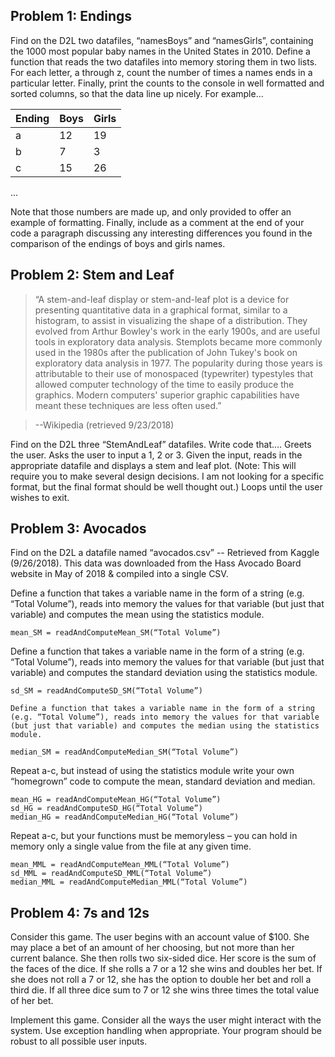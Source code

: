 ## Problem 1: Endings
Find on the D2L two datafiles, “namesBoys” and “namesGirls”, containing the 1000 most popular baby names in the United States in 2010. Define a function that reads the two datafiles into memory storing them in two lists. For each letter, a through z, count the number of times a names ends in a particular letter. Finally, print the counts to the console in well formatted and sorted columns, so that the data line up nicely. For example…

Ending | Boys | Girls
------ | ---- | ----- 
a | 12 | 19
b | 7  | 3
c | 15 |  26

...

Note that those numbers are made up, and only provided to offer an example of formatting. Finally, include as a comment at the end of your code a paragraph discussing any interesting differences you found in the comparison of the endings of boys and girls names.


## Problem 2: Stem and Leaf

> “A stem-and-leaf display or stem-and-leaf plot is a device for presenting quantitative data in a graphical format, similar to a histogram, to assist in visualizing the shape of a distribution. They evolved from Arthur Bowley's work in the early 1900s, and are useful tools in exploratory data analysis. Stemplots became more commonly used in the 1980s after the publication of John Tukey's book on exploratory data analysis in 1977. The popularity during those years is attributable to their use of monospaced (typewriter) typestyles that allowed computer technology of the time to easily produce the graphics. Modern computers' superior graphic capabilities have meant these techniques are less often used.”

> --Wikipedia (retrieved 9/23/2018)



Find on the D2L three “StemAndLeaf” datafiles. Write code that….
Greets the user.
Asks the user to input a 1, 2 or 3.
Given the input, reads in the appropriate datafile and displays a stem and leaf plot. (Note: This will require you to make several design decisions. I am not looking for a specific format, but the final format should be well thought out.)
Loops until the user wishes to exit.


## Problem 3: Avocados

Find on the D2L a datafile named “avocados.csv” -- Retrieved from Kaggle (9/26/2018). This data was downloaded from the Hass Avocado Board website in May of 2018 & compiled into a single CSV.

Define a function that takes a variable name in the form of a string (e.g. “Total Volume”), reads into memory the values for that variable (but just that variable) and computes the mean using the statistics module.
```
mean_SM = readAndComputeMean_SM(“Total Volume”)
```


Define a function that takes a variable name in the form of a string (e.g. “Total Volume”), reads into memory the values for that variable (but just that variable) and computes the standard deviation using the statistics module.
```
sd_SM = readAndComputeSD_SM(“Total Volume”)
```


    Define a function that takes a variable name in the form of a string (e.g. “Total Volume”), reads into memory the values for that variable (but just that variable) and computes the median using the statistics module.
```
median_SM = readAndComputeMedian_SM(“Total Volume”)
```

Repeat a-c, but instead of using the statistics module write your own “homegrown” code to compute the mean, standard deviation and median.
```
mean_HG = readAndComputeMean_HG(“Total Volume”)
sd_HG = readAndComputeSD_HG(“Total Volume”)
median_HG = readAndComputeMedian_HG(“Total Volume”)
```

Repeat a-c, but your functions must be memoryless – you can hold in memory only a single value from the file at any given time.
```
mean_MML = readAndComputeMean_MML(“Total Volume”)
sd_MML = readAndComputeSD_MML(“Total Volume”)
median_MML = readAndComputeMedian_MML(“Total Volume”)
```

## Problem 4: 7s and 12s

Consider this game. The user begins with an account value of $100. She may place a bet of an amount of her choosing, but not more than her current balance. She then rolls two six-sided dice. Her score is the sum of the faces of the dice. If she rolls a 7 or a 12 she wins and doubles her bet. If she does not roll a 7 or 12, she has the option to double her bet and roll a third die. If all three dice sum to 7 or 12 she wins three times the total value of her bet.

Implement this game. Consider all the ways the user might interact with the system. Use exception handling when appropriate. Your program should be robust to all possible user inputs.